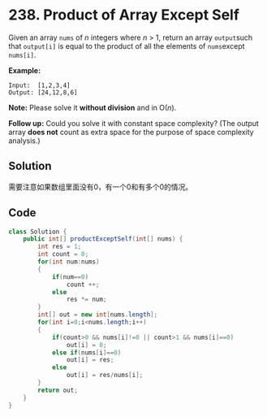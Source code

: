 # 238. Product of Array Except Self

Given an array `nums` of *n* integers where *n* > 1,  return an array `output`such that `output[i]` is equal to the product of all the elements of `nums`except `nums[i]`.

**Example:**

```
Input:  [1,2,3,4]
Output: [24,12,8,6]
```

**Note:** Please solve it **without division** and in O(*n*).

**Follow up:**
Could you solve it with constant space complexity? (The output array **does not** count as extra space for the purpose of space complexity analysis.)



## Solution

需要注意如果数组里面没有0，有一个0和有多个0的情况。



## Code

```java
class Solution {
    public int[] productExceptSelf(int[] nums) {
        int res = 1;
        int count = 0;
        for(int num:nums)
        {
            if(num==0)
                count ++;
            else
                res *= num;
        }        
        int[] out = new int[nums.length];
        for(int i=0;i<nums.length;i++)
        {
            if(count>0 && nums[i]!=0 || count>1 && nums[i]==0)
                out[i] = 0;
            else if(nums[i]==0)
                out[i] = res;
            else
                out[i] = res/nums[i];          
        }
        return out;
    }
}
```

